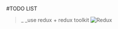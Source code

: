 #TODO LIST

> \_ \_use redux + redux toolkit
> ![Redux](https://cdn.worldvectorlogo.com/logos/redux.svg)
